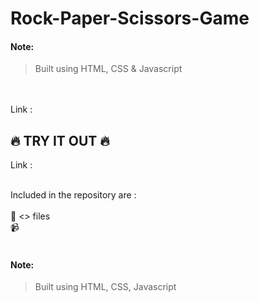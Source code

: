 # Rock-Paper-Scissors-Game

#### Note:
> Built using HTML, CSS & Javascript
> 

</br>
</br>
Link : 


##  :fire: TRY IT OUT :fire:
Link :
</br>
</br>

Included in the repository are :
</br>
</br>
📁 <> files
</br>
📹 
</br>
</br>
#### Note:
> Built using HTML, CSS, Javascript
